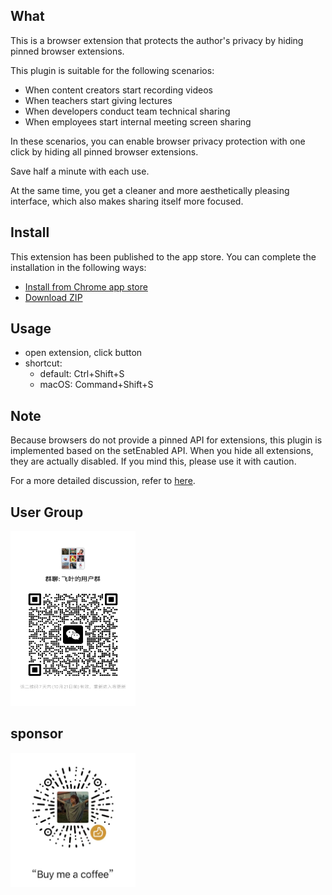 ## What
This is a browser extension that protects the author's privacy by hiding
pinned browser extensions.

This plugin is suitable for the following scenarios:

- When content creators start recording videos
- When teachers start giving lectures
- When developers conduct team technical sharing
- When employees start internal meeting screen sharing

In these scenarios, you can enable browser privacy protection with one click by hiding all pinned browser extensions.

Save half a minute with each use.

At the same time, you get a cleaner and more aesthetically pleasing interface, which also makes sharing itself more focused.

## Install

This extension has been published to the app store.
You can complete the installation in the following ways:
- [Install from Chrome app store](https://chromewebstore.google.com/detail/up-mode/maiiinianakmklepgbpffmgmhpnoniem?hl=zh-CN&utm_source=ext_sidebar)
- [Download ZIP](https://github.com/cunzaizhuyi/up-mode-extension/raw/main/extension.zip)

## Usage

- open extension, click button
- shortcut:
    - default: Ctrl+Shift+S
    - macOS: Command+Shift+S

## Note

Because browsers do not provide a pinned API for extensions, this plugin is implemented based on the setEnabled API. When you hide all extensions, they are actually disabled. 
If you mind this, please use it with caution.

For a more detailed discussion, refer to [here](https://github.com/w3c/webextensions/issues/689).

## User Group

<img src="https://github.com/cunzaizhuyi/up-mode-extension/raw/main/wx-group.jpg" width="200" height="280">

## sponsor

<img src="https://github.com/cunzaizhuyi/up-mode-extension/raw/main/coffee.jpg" width="200" height="215">
